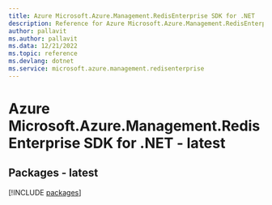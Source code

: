 ```yaml
---
title: Azure Microsoft.Azure.Management.RedisEnterprise SDK for .NET
description: Reference for Azure Microsoft.Azure.Management.RedisEnterprise SDK for .NET
author: pallavit
ms.author: pallavit
ms.data: 12/21/2022
ms.topic: reference
ms.devlang: dotnet
ms.service: microsoft.azure.management.redisenterprise
---
```

# Azure Microsoft.Azure.Management.RedisEnterprise SDK for .NET - latest
## Packages - latest
[!INCLUDE [packages](microsoft.azure.management.redisenterprise-index.md)]